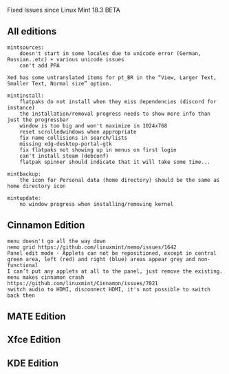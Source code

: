 Fixed Issues since Linux Mint 18.3 BETA

All editions
------------

    mintsources:
        doesn't start in some locales due to unicode error (German, Russian..etc) + various unicode issues
        can't add PPA

    Xed has some untranslated items for pt_BR in the “View, Larger Text, Smaller Text, Normal size” option.

    mintinstall:
        flatpaks do not install when they miss dependencies (discord for instance)
        the installation/removal progress needs to show more info than just the progressbar
        window is too big and won't maximize in 1024x768
        reset scrolledwindows when appropriate
        fix name collisions in search/lists
        missing xdg-desktop-portal-gtk
        fix flatpaks not showing up in menus on first login
        can't install steam (debconf)
        flatpak spinner should indicate that it will take some time...

    mintbackup:
        the icon for Personal data (home directory) should be the same as home directory icon

    mintupdate:
        no window progress when installing/removing kernel

Cinnamon Edition
----------------
    menu doesn't go all the way down
    nemo grid https://github.com/linuxmint/nemo/issues/1642
    Panel edit mode - Applets can not be repositioned, except in central green area, left (red) and right (blue) areas appear grey and non-functional
    I can’t put any applets at all to the panel, just remove the existing.
    menu makes cinnamon crash https://github.com/linuxmint/Cinnamon/issues/7021
    switch audio to HDMI, disconnect HDMI, it's not possible to switch back then

MATE Edition
------------

Xfce Edition
------------

KDE Edition
-----------
